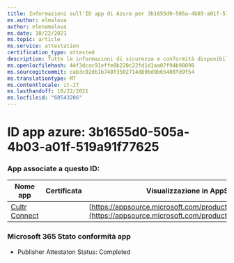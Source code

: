 ```yaml
---
title: Informazioni sull'ID app di Azure per 3b1655d0-505a-4b03-a01f-519a91f77625
ms.author: elmalova
author: elenamalova
ms.date: 10/22/2021
ms.topic: article
ms.service: attestation
certification_type: attested
description: Tutte le informazioni di sicurezza e conformità disponibili per 3b1655d0-505a-4b03-a01f-519a91f77625.
ms.openlocfilehash: 44f3dcac91effe8b220c22fd1d1aa07f94b98098
ms.sourcegitcommit: cab3c02db1b748f3502714d89bd9b65408fd9f54
ms.translationtype: MT
ms.contentlocale: it-IT
ms.lasthandoff: 10/22/2021
ms.locfileid: "60543206"
---
```

# <a name="azure-app-id-3b1655d0-505a-4b03-a01f-519a91f77625"></a>ID app azure: 3b1655d0-505a-4b03-a01f-519a91f77625


### <a name="apps-associated-with-this-id"></a>App associate a questo ID:
| **Nome app** | **Certificata** | **Visualizzazione in AppSource** |
|--------------|---------------|-----------------------|
| [Cultr Connect](https://docs.microsoft.com/microsoft-365-app-certification/forward/WA200003008) |  | [https://appsource.microsoft.com/product/office/WA200003008](https://appsource.microsoft.com/product/office/WA200003008) |

### <a name="microsoft-365-app-compliance-status"></a>Microsoft 365 Stato conformità app
- Publisher Attestaton Status: Completed
